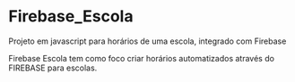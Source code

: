 # Firebase_Escola
Projeto em javascript para horários de uma escola, integrado com Firebase

Firebase Escola tem como foco criar horários automatizados através do FIREBASE para escolas.
